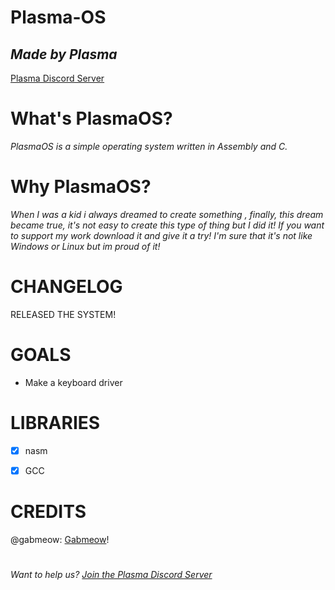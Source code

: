 # Plasma-OS
## _Made by Plasma_

[Plasma Discord Server](https://discord.gg/92RFjFyFHH)

# What's PlasmaOS?
_PlasmaOS is a simple operating system written in Assembly and C._

# Why PlasmaOS?
_When I was a kid i always dreamed to create something , finally, this dream became true, it's not easy to create this type of thing but I did it! If you want to support my work download it and give it a try! I'm sure that it's not like Windows or Linux but im proud of it!_

# CHANGELOG
RELEASED THE SYSTEM!

# GOALS
- Make a keyboard driver

# LIBRARIES
- [x] nasm
- [x] GCC


# CREDITS
@gabmeow: [Gabmeow](https://github.com/gabmeow)!
#
_Want to help us? [Join the Plasma Discord Server](https://discord.gg/92RFjFyFHH)_

